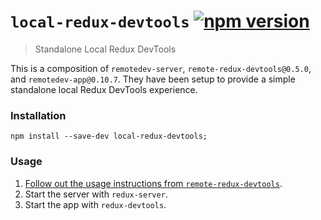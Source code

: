 # `local-redux-devtools` [![npm version](https://badge.fury.io/js/local-redux-devtools.svg)](https://badge.fury.io/js/local-redux-devtools)
> Standalone Local Redux DevTools

This is a composition of `remotedev-server`, `remote-redux-devtools@0.5.0`, and `remotedev-app@0.10.7`. They have been setup to provide a simple standalone local Redux DevTools experience.

### Installation

```
npm install --save-dev local-redux-devtools;
```

### Usage

1. [Follow out the usage instructions from `remote-redux-devtools`](https://github.com/zalmoxisus/remote-redux-devtools#usage).
2. Start the server with `redux-server`.
2. Start the app with `redux-devtools`.
